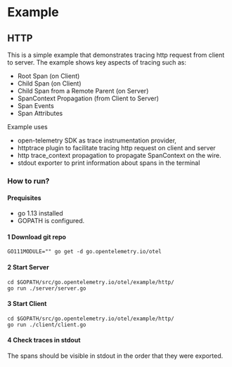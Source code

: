 # Example

## HTTP
This is a simple example that demonstrates tracing http request from client to server. The example
shows key aspects of tracing such as:

- Root Span (on Client)
- Child Span (on Client)
- Child Span from a Remote Parent (on Server)
- SpanContext Propagation (from Client to Server)
- Span Events
- Span Attributes

Example uses
- open-telemetry SDK as trace instrumentation provider,
- httptrace plugin to facilitate tracing http request on client and server
- http trace_context propagation to propagate SpanContext on the wire.
- stdout exporter to print information about spans in the terminal

### How to run?

#### Prequisites

- go 1.13 installed
- GOPATH is configured.

#### 1 Download git repo
```
GO111MODULE="" go get -d go.opentelemetry.io/otel
```

#### 2 Start Server
```
cd $GOPATH/src/go.opentelemetry.io/otel/example/http/
go run ./server/server.go
```

#### 3 Start Client
```
cd $GOPATH/src/go.opentelemetry.io/otel/example/http/
go run ./client/client.go
```

#### 4 Check traces in stdout

The spans should be visible in stdout in the order that they were exported.
